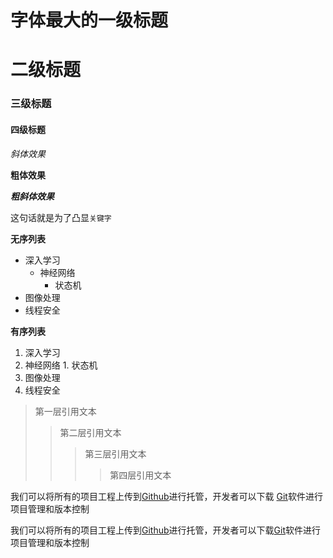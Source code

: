 
# 字体最大的一级标题

# 二级标题

### 三级标题

#### 四级标题

*斜体效果*

**粗体效果**

***粗斜体效果***

这句话就是为了凸显`关键字`

**无序列表**
* 深入学习
  * 神经网络
    * 状态机
* 图像处理
* 线程安全

**有序列表**
1. 深入学习
  1. 神经网络
    1. 状态机
2. 图像处理
3. 线程安全

> 第一层引用文本
>> 第二层引用文本
>>> 第三层引用文本
>>>> 第四层引用文本

我们可以将所有的项目工程上传到[Github](http://www.github.com "github官方网站")进行托管，开发者可以下载
[Git](http://git.scm.com/downtoads "Git下载入口")软件进行项目管理和版本控制

我们可以将所有的项目工程上传到[Github][1]进行托管，开发者可以下载[Git][2]软件进行项目管理和版本控制

[1]:http://www.github.com "github官方网"
[2]:http://git.scm.com/downtoads "Git下载入口"
